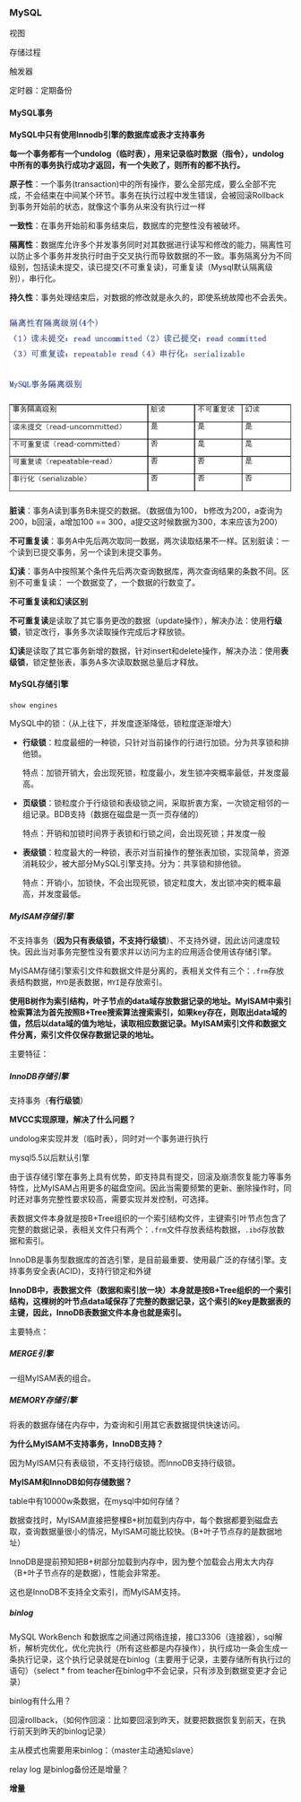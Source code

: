 ### MySQL

视图

存储过程

触发器

定时器：定期备份



#### MySQL事务

**MySQL中只有使用Innodb引擎的数据库或表才支持事务**



**每一个事务都有一个undolog（临时表），用来记录临时数据（指令），undolog中所有的事务执行成功才返回，有一个失败了，则所有的都不执行。**



**原子性**：一个事务(transaction)中的所有操作，要么全部完成，要么全部不完成，不会结束在中间某个环节。事务在执行过程中发生错误，会被回滚Rollback到事务开始前的状态，就像这个事务从来没有执行过一样

**一致性**：在事务开始前和事务结束后，数据库的完整性没有被破坏。

**隔离性**：数据库允许多个并发事务同时对其数据进行读写和修改的能力，隔离性可以防止多个事务并发执行时由于交叉执行而导致数据的不一致。事务隔离分为不同级别，包括读未提交，读已提交(不可重复读)，可重复读（Mysql默认隔离级别），串行化。

**持久性**：事务处理结束后，对数据的修改就是永久的，即使系统故障也不会丢失。

![mysql_is](..\pic\mysql_is.png)



**脏读**：事务A读到事务B未提交的数据。（数据值为100， b修改为200，a查询为200，b回滚，a增加100 == 300，a提交这时候数据为300，本来应该为200）

**不可重复读**：事务A中先后两次取同一数据，两次读取结果不一样。区别脏读：一个读到已提交事务，另一个读到未提交事务。

**幻读**：事务A中按照某个条件先后两次查询数据库，两次查询结果的条数不同。区别不可重复读： 一个数据变了，一个数据的行数变了。

**不可重复读和幻读区别**

**不可重复读**是读取了其它事务更改的数据（update操作），解决办法：使用**行级锁**，锁定改行，事务多次读取操作完成后才释放锁。

**幻读**是读取了其它事务新增的数据，针对insert和delete操作，解决办法：使用**表级锁**，锁定整张表，事务A多次读取数据总量后才释放。





#### MySQL存储引擎

`show engines`

MySQL中的锁：（从上往下，并发度逐渐降低，锁粒度逐渐增大）

- **行级锁**：粒度最细的一种锁，只针对当前操作的行进行加锁。分为共享锁和排他锁。

  特点：加锁开销大，会出现死锁，粒度最小，发生锁冲突概率最低，并发度最高。

- **页级锁**：锁粒度介于行级锁和表级锁之间，采取折衷方案，一次锁定相邻的一组记录。BDB支持（数据在磁盘是一页一页存储的）

  特点：开销和加锁时间界于表锁和行锁之间，会出现死锁；并发度一般

- **表级锁**：粒度最大的一种锁，表示对当前操作的整张表加锁，实现简单，资源消耗较少，被大部分MySQL引擎支持。分为：共享锁和排他锁。

  特点：开销小，加锁快，不会出现死锁，锁定粒度大，发出锁冲突的概率最高，并发度最低。

##### MyISAM存储引擎

不支持事务（**因为只有表级锁，不支持行级锁**）、不支持外键，因此访问速度较快。因此当对事务完整性没有要求并以访问为主的应用适合使用该存储引擎。

MyISAM存储引擎索引文件和数据文件是分离的，表相关文件有三个：`.frm`存放表结构数据，`MYD`是表数据，`MYI`是存放索引。



**使用B树作为索引结构，叶子节点的data域存放数据记录的地址。MyISAM中索引检索算法为首先按照B+Tree搜索算法搜索索引，如果key存在，则取出data域的值，然后以data域的值为地址，读取相应数据记录。MyISAM索引文件和数据文件分离，索引文件仅保存数据记录的地址。**



主要特征：

##### InnoDB存储引擎

支持事务（**有行级锁**）

**MVCC实现原理，解决了什么问题？**

undolog来实现并发（临时表），同时对一个事务进行执行



mysql5.5以后默认引擎

由于该存储引擎在事务上具有优势，即支持具有提交，回滚及崩溃恢复能力等事务特性，比MyISAM占用更多的磁盘空间。因此当需要频繁的更新、删除操作时，同时还对事务完整性要求较高，需要实现并发控制，可选择。



表数据文件本身就是按B+Tree组织的一个索引结构文件，主键索引叶节点包含了完整的数据记录，表相关文件只有两个：`.frm`文件存放表结构数据，`.ibd`存放数据和索引。

InnoDB是事务型数据库的首选引擎，是目前最重要、使用最广泛的存储引擎。支持事务安全表(ACID)，支持行锁定和外键



**InnoDB中，表数据文件（数据和索引放一块）本身就是按B+Tree组织的一个索引结构，这棵树的叶节点data域保存了完整的数据记录，这个索引的key是数据表的主键，因此，InnoDB表数据文件本身也就是索引。**



主要特点：



##### MERGE引擎

一组MyISAM表的组合。

##### MEMORY存储引擎

将表的数据存储在内存中，为查询和引用其它表数据提供快速访问。





**为什么MyISAM不支持事务，InnoDB支持？**

因为MyISAM只有表级锁，不支持行级锁。而InnoDB支持行级锁。



**MyISAM和InnoDB如何存储数据？**

table中有10000w条数据，在mysql中如何存储？



数据查找时，MyISAM直接把整棵B+树加载到内存中，每个数据都要到磁盘去取，查询数据量很小的情况，MyISAM可能比较快。（B+叶子节点存的是数据地址）

InnoDB是提前预知把B+树部分加载到内存中，因为整个加载会占用太大内存（B+叶子节点存的是数据），性能会非常差。



这也是InnoDB不支持全文索引，而MyISAM支持。





##### binlog

MySQL WorkBench 和数据库之间通过网络连接，接口3306（连接器），sql解析，解析完优化，优化完执行（所有这些都是内存操作），执行成功一条会生成一条执行记录，这个执行记录就是在binlog（主要用于记录，主要存储所有执行过的语句）（select * from teacher在binlog中不会记录，只有涉及到数据变更才会记录）

binlog有什么用？

回滚rollback，（如何作回滚：比如要回滚到昨天，就要把数据恢复到前天，在执行前天到昨天的binlog记录）

主从模式也需要用来binlog：（master主动通知slave）

relay log 是binlog备份还是增量？

**增量**













